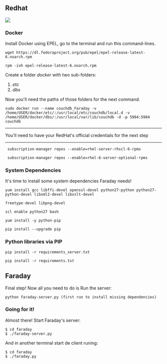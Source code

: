 ## Redhat
![](https://raw.githubusercontent.com/wiki/infobyte/faraday/images/faraday_redhat.jpeg)
### Docker
Install Docker using EPEL, go to the terminal and run this command-lines.

    wget https://dl.fedoraproject.org/pub/epel/epel-release-latest-6.noarch.rpm

    rpm -ivh epel-release-latest-6.noarch.rpm

Create a folder _docker_ with two sub-folders: 

   1. _etc_
   2. _dbs_

Now you'll need the paths of those folders for the next command.

    sudo docker run --name couchdb_Faraday -v /home/USER/docker/etc/:/usr/local/etc/couchdb/local.d -v /home/USER/docker/dbs/:/usr/local/var/lib/couchdb -d -p 5984:5984 couchdb

***
You'll need to have your RedHat's official credentials for the next step
***



     subscription-manager repos --enable=rhel-server-rhscl-6-rpms

     subscription-manager repos --enable=rhel-6-server-optional-rpms

### System Dependencies 

It's time to install some system dependencies Faraday needs!

    yum install gcc libffi-devel openssl-devel python27-python python27-python-devel libxml2-devel libxslt-devel 

    freetype-devel libpng-devel

    scl enable python27 bash

    yum install -y python-pip

    pip install --upgrade pip

### Python libraries via PIP

    pip install -r requirements_server.txt

    pip install -r requirements.txt

## Faraday
Final step! Now all you need to do is Run the server:

    python faraday-server.py (first run to install missing dependencies)

### Going for it!

Almost there! Start Faraday's server:

    $ cd faraday
    $ ./faraday-server.py

And in another terminal start de client runing:

    $ cd faraday
    $ ./faraday.py


